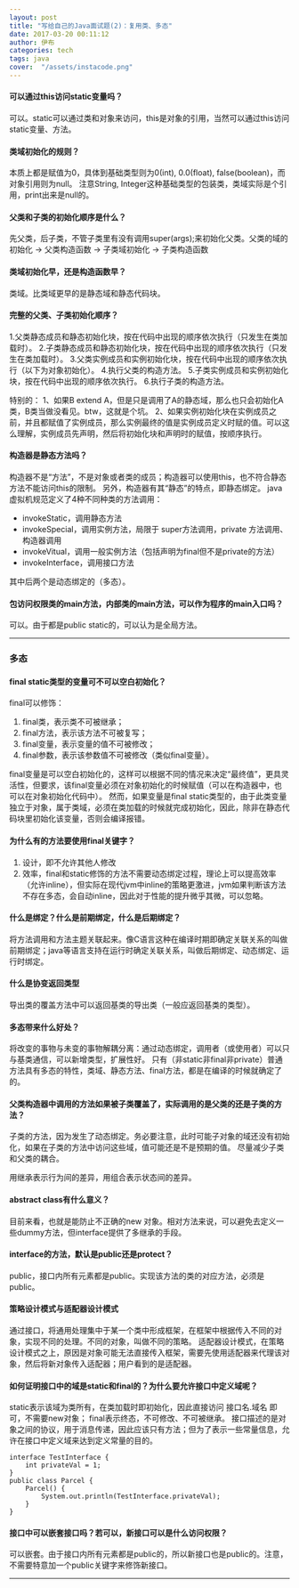 ```yaml
---
layout: post
title: "写给自己的Java面试题(2)：复用类、多态"
date: 2017-03-20 00:11:12
author: 伊布
categories: tech
tags: java
cover:  "/assets/instacode.png"
---
```



#### 可以通过this访问static变量吗？

可以。static可以通过类和对象来访问，this是对象的引用，当然可以通过this访问static变量、方法。

#### 类域初始化的规则？

本质上都是赋值为0，具体到基础类型则为0(int), 0.0(float), false(boolean)，而对象引用则为null。
注意String, Integer这种基础类型的包装类，类域实际是个引用，print出来是null的。

#### 父类和子类的初始化顺序是什么？

先父类，后子类，不管子类里有没有调用super(args);来初始化父类。父类的域的初始化 -> 父类构造函数 -> 子类域初始化 -> 子类构造函数

#### 类域初始化早，还是构造函数早？

类域。比类域更早的是静态域和静态代码块。

#### 完整的父类、子类初始化顺序？

1.父类静态成员和静态初始化块，按在代码中出现的顺序依次执行（只发生在类加载时）。
2.子类静态成员和静态初始化块，按在代码中出现的顺序依次执行（只发生在类加载时）。
3.父类实例成员和实例初始化块，按在代码中出现的顺序依次执行（以下为对象初始化）。
4.执行父类的构造方法。
5.子类实例成员和实例初始化块，按在代码中出现的顺序依次执行。
6.执行子类的构造方法。

特别的：
1、如果B extend A，但是只是调用了A的静态域，那么也只会初始化A类，B类当做没看见。btw，这就是个坑。
2、如果实例初始化块在实例成员之前，并且都赋值了实例成员，那么实例最终的值是实例成员定义时赋的值。可以这么理解，实例成员先声明，然后将初始化块和声明时的赋值，按顺序执行。

#### 构造器是静态方法吗？

构造器不是“方法”，不是对象或者类的成员；构造器可以使用this，也不符合静态方法不能访问this的限制。
另外，构造器有其“静态”的特点，即静态绑定。
java虚拟机规范定义了4种不同种类的方法调用：

- invokeStatic，调用静态方法
- invokeSpecial，调用实例方法，局限于 super方法调用，private 方法调用、构造器调用
- invokeVitual，调用一般实例方法（包括声明为final但不是private的方法）
- invokeInterface，调用接口方法

其中后两个是动态绑定的（多态）。

#### 包访问权限类的main方法，内部类的main方法，可以作为程序的main入口吗？
可以。由于都是public static的，可以认为是全局方法。

---
### 多态


#### final static类型的变量可不可以空白初始化？
final可以修饰：

1. final类，表示类不可被继承；
2. final方法，表示该方法不可被复写；
3. final变量，表示变量的值不可被修改；
4. final参数，表示该参数值不可被修改（类似final变量）。

final变量是可以空白初始化的，这样可以根据不同的情况来决定“最终值”，更具灵活性，但要求，该final变量必须在对象初始化的时候赋值（可以在构造器中，也可以在对象初始化代码中）。
然而，如果变量是final static类型的，由于此类变量独立于对象，属于类域，必须在类加载的时候就完成初始化，因此，除非在静态代码块里初始化该变量，否则会编译报错。

#### 为什么有的方法要使用final关键字？
1. 设计，即不允许其他人修改
2. 效率，final和static修饰的方法不需要动态绑定过程，理论上可以提高效率（允许inline），但实际在现代jvm中inline的策略更激进，jvm如果判断该方法不存在多态，会自动inline，因此对于性能的提升微乎其微，可以忽略。

#### 什么是绑定？什么是前期绑定，什么是后期绑定？
将方法调用和方法主题关联起来。像C语言这种在编译时期即确定关联关系的叫做前期绑定；java等语言支持在运行时确定关联关系，叫做后期绑定、动态绑定、运行时绑定。

#### 什么是协变返回类型
导出类的覆盖方法中可以返回基类的导出类（一般应返回基类的类型）。

#### 多态带来什么好处？
将改变的事物与未变的事物解耦分离：通过动态绑定，调用者（或使用者）可以只与基类通信，可以新增类型，扩展性好。
只有（非static非final非private）普通方法具有多态的特性，类域、静态方法、final方法，都是在编译的时候就确定了的。

#### 父类构造器中调用的方法如果被子类覆盖了，实际调用的是父类的还是子类的方法？
子类的方法，因为发生了动态绑定。务必要注意，此时可能子对象的域还没有初始化，如果在子类的方法中访问这些域，值可能还是不是预期的值。
尽量减少子类和父类的耦合。

用继承表示行为间的差异，用组合表示状态间的差异。

#### abstract class有什么意义？
目前来看，也就是能防止不正确的new 对象。相对方法来说，可以避免去定义一些dummy方法，但interface提供了多继承的手段。

#### interface的方法，默认是public还是protect？
public，接口内所有元素都是public。实现该方法的类的对应方法，必须是public。

#### 策略设计模式与适配器设计模式
通过接口，将通用处理集中于某一个类中形成框架，在框架中根据传入不同的对象，实现不同的处理。不同的对象，叫做不同的策略。
适配器设计模式，在策略设计模式之上，原因是对象可能无法直接传入框架，需要先使用适配器来代理该对象，然后将新对象传入适配器；用户看到的是适配器。

#### 如何证明接口中的域是static和final的？为什么要允许接口中定义域呢？
static表示该域为类所有，在类加载时即初始化，因此直接访问 接口名.域名 即可，不需要new对象；
final表示终态，不可修改、不可被继承。
接口描述的是对象之间的协议，用于消息传递，因此应该只有方法；但为了表示一些常量信息，允许在接口中定义域来达到定义常量的目的。

```
interface TestInterface {
    int privateVal = 1;
}
public class Parcel {
    Parcel() {
        System.out.println(TestInterface.privateVal);
    }
}
```

#### 接口中可以嵌套接口吗？若可以，新接口可以是什么访问权限？
可以嵌套。由于接口内所有元素都是public的，所以新接口也是public的。注意，不需要特意加一个public关键字来修饰新接口。


---
